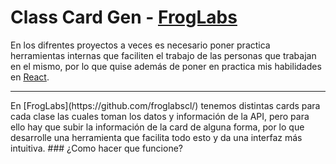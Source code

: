 # Class Card Gen - [FrogLabs](https://github.com/froglabscl/)
En los difrentes proyectos a veces es necesario poner practica herramientas internas que faciliten el trabajo de las personas que trabajan en el mismo, por lo que quise además de poner en practica mis habilidades en [React](https://reactjs.org).
<hr>
En [FrogLabs](https://github.com/froglabscl/) tenemos distintas cards para cada clase las cuales toman los datos y información de la API, pero para ello hay que subir la información de la card de alguna forma, por lo que desarrolle una herramienta que facilita todo esto y da una interfaz más intuitiva.
### ¿Como hacer que funcione?
